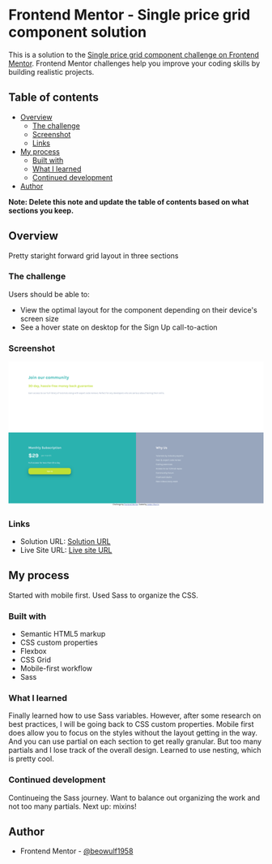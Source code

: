 # Frontend Mentor - Single price grid component solution

This is a solution to the [Single price grid component challenge on Frontend Mentor](https://www.frontendmentor.io/challenges/single-price-grid-component-5ce41129d0ff452fec5abbbc). Frontend Mentor challenges help you improve your coding skills by building realistic projects.

## Table of contents

- [Overview](#overview)
  - [The challenge](#the-challenge)
  - [Screenshot](#screenshot)
  - [Links](#links)
- [My process](#my-process)
  - [Built with](#built-with)
  - [What I learned](#what-i-learned)
  - [Continued development](#continued-development)
- [Author](#author)

**Note: Delete this note and update the table of contents based on what sections you keep.**

## Overview

Pretty staright forward grid layout in three sections

### The challenge

Users should be able to:

- View the optimal layout for the component depending on their device's screen size
- See a hover state on desktop for the Sign Up call-to-action

### Screenshot

![Screenshot](images/Screenshot%202023-10-20%20Frontend%20Mentor%20Single%20Price%20Grid%20Component.png)

### Links

- Solution URL: [Solution URL](https://www.frontendmentor.io/solutions/grid-layout-using-sass-Uo9PCOByP9)
- Live Site URL: [Live site URL](https://stirring-marzipan-fb11b1.netlify.app/)

## My process

Started with mobile first. Used Sass to organize the CSS.

### Built with

- Semantic HTML5 markup
- CSS custom properties
- Flexbox
- CSS Grid
- Mobile-first workflow
- Sass

### What I learned

Finally learned how to use Sass variables. However, after some research on best practices, I will be going back to CSS custom properties.
Mobile first does allow you to focus on the styles without the layout getting in the way. And you can use partial on each section to get really granular. But too many partials and I lose track of the overall design.
Learned to use nesting, which is pretty cool.

### Continued development

Continueing the Sass journey. Want to balance out organizing the work and not too many partials. Next up: mixins!

## Author

- Frontend Mentor - [@beowulf1958](https://www.frontendmentor.io/profile/beowulf1958)
